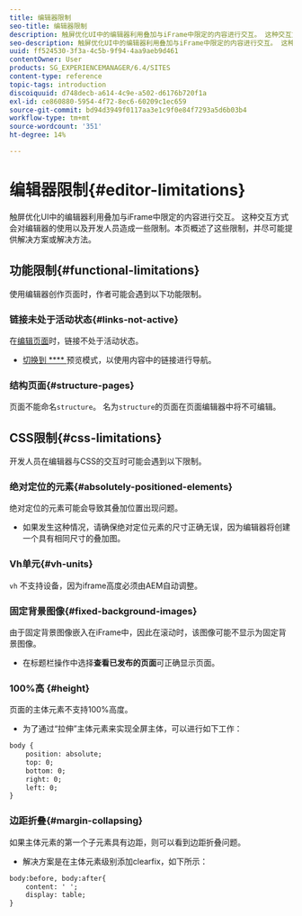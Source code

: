 ```yaml
---
title: 编辑器限制
seo-title: 编辑器限制
description: 触屏优化UI中的编辑器利用叠加与iFrame中限定的内容进行交互。 这种交互方式会对编辑器的使用以及开发人员造成一些限制。
seo-description: 触屏优化UI中的编辑器利用叠加与iFrame中限定的内容进行交互。 这种交互方式会对编辑器的使用以及开发人员造成一些限制。
uuid: ff524530-3f3a-4c5b-9f94-4aa9aeb9d461
contentOwner: User
products: SG_EXPERIENCEMANAGER/6.4/SITES
content-type: reference
topic-tags: introduction
discoiquuid: d748decb-a614-4c9e-a502-d6176b720f1a
exl-id: ce860880-5954-4f72-8ec6-60209c1ec659
source-git-commit: bd94d3949f0117aa3e1c9f0e84f7293a5d6b03b4
workflow-type: tm+mt
source-wordcount: '351'
ht-degree: 14%

---
```


# 编辑器限制{#editor-limitations}

触屏优化UI中的编辑器利用叠加与iFrame中限定的内容进行交互。 这种交互方式会对编辑器的使用以及开发人员造成一些限制。本页概述了这些限制，并尽可能提供解决方案或解决方法。

## 功能限制{#functional-limitations}

使用编辑器创作页面时，作者可能会遇到以下功能限制。

### 链接未处于活动状态{#links-not-active}

在[编辑页面](/help/sites-authoring/editing-content.md)时，链接不处于活动状态。

* [切换到 **** ](/help/sites-authoring/editing-content.md#preview-mode) 预览模式，以使用内容中的链接进行导航。

### 结构页面{#structure-pages}

页面不能命名`structure`。 名为`structure`的页面在页面编辑器中将不可编辑。

## CSS限制{#css-limitations}

开发人员在编辑器与CSS的交互时可能会遇到以下限制。

### 绝对定位的元素{#absolutely-positioned-elements}

绝对定位的元素可能会导致其叠加位置出现问题。

* 如果发生这种情况，请确保绝对定位元素的尺寸正确无误，因为编辑器将创建一个具有相同尺寸的叠加图。

### Vh单元{#vh-units}

`vh` 不支持设备，因为iframe高度必须由AEM自动调整。

### 固定背景图像{#fixed-background-images}

由于固定背景图像嵌入在iFrame中，因此在滚动时，该图像可能不显示为固定背景图像。

* 在标题栏操作中选择&#x200B;**查看已发布的页面**&#x200B;可正确显示页面。

### 100%高 {#height}

页面的主体元素不支持100%高度。

* 为了通过“拉伸”主体元素来实现全屏主体，可以进行如下工作：

```xml
body {
    position: absolute;
    top: 0;
    bottom: 0;
    right: 0;
    left: 0;
}
```

### 边距折叠{#margin-collapsing}

如果主体元素的第一个子元素具有边距，则可以看到边距折叠问题。

* 解决方案是在主体元素级别添加clearfix，如下所示：

```xml
body:before, body:after{
    content: ' ';
    display: table;
}
```
